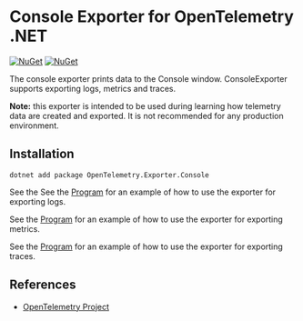 # Console Exporter for OpenTelemetry .NET

[![NuGet](https://img.shields.io/nuget/v/OpenTelemetry.Exporter.Console.svg)](https://www.nuget.org/packages/OpenTelemetry.Exporter.Console)
[![NuGet](https://img.shields.io/nuget/dt/OpenTelemetry.Exporter.Console.svg)](https://www.nuget.org/packages/OpenTelemetry.Exporter.Console)

The console exporter prints data to the Console window.
ConsoleExporter supports exporting logs, metrics and traces.

**Note:** this exporter is intended to be used during learning how telemetry
data are created and exported. It is not recommended for any production
environment.

## Installation

```shell
dotnet add package OpenTelemetry.Exporter.Console
```

See the
See the [Program](../../docs/logs/getting-started/Program.cs) for
an example of how to use the exporter for exporting logs.

See the [Program](../../docs/metrics/getting-started/Program.cs) for
an example of how to use the exporter for exporting metrics.

See the [Program](../../docs/traces/getting-started/Program.cs) for
an example of how to use the exporter for exporting traces.

## References

* [OpenTelemetry Project](https://opentelemetry.io/)
